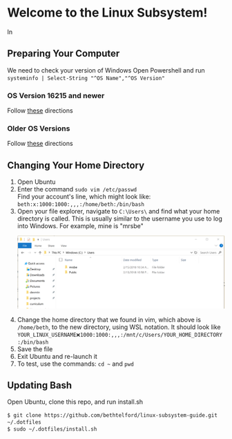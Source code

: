 # Welcome to the Linux Subsystem!
In 

## Preparing Your Computer
We need to check your version of Windows
Open Powershell and run <br/>
`systeminfo | Select-String "^OS Name","^OS Version"`

### OS Version 16215 and newer 
Follow [these](https://docs.microsoft.com/en-us/windows/wsl/install-win10) directions

### Older OS Versions
Follow [these](https://docs.microsoft.com/en-us/windows/wsl/install-win10#for-anniversary-update-and-creators-update-install-using-lxrun) directions

## Changing Your Home Directory
1) Open Ubuntu
2) Enter the command `sudo vim /etc/passwd` <br/>
Find your account's line, which might look like:
`beth:x:1000:1000:,,,:/home/beth:/bin/bash`
3) Open your file explorer, navigate to `C:\Users\` and find what your home directory is called. This is usually similar to the username you use to log into Windows. For example, mine is "mrsbe" <p align="center"><img src="file-explorer.png" /></p>
4) Change the home directory that we found in vim, which above is `/home/beth`, to the new directory, using WSL notation. It should look like <code>YOUR_LINUX_USERNAME:x:1000:1000:,,,:/mnt/c/Users/YOUR_HOME_DIRECTORY:/bin/bash</code>
5) Save the file
6) Exit Ubuntu and re-launch it
7) To test, use the commands: `cd ~` and `pwd`

## Updating Bash
Open Ubuntu, clone this repo, and run install.sh
```
$ git clone https://github.com/bethtelford/linux-subsystem-guide.git ~/.dotfiles
$ sudo ~/.dotfiles/install.sh
```

